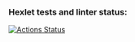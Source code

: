 ### Hexlet tests and linter status:
[![Actions Status](https://github.com/AndreyGrigorev/frontend-project-lvl1/workflows/hexlet-check/badge.svg)](https://github.com/AndreyGrigorev/frontend-project-lvl1/actions)